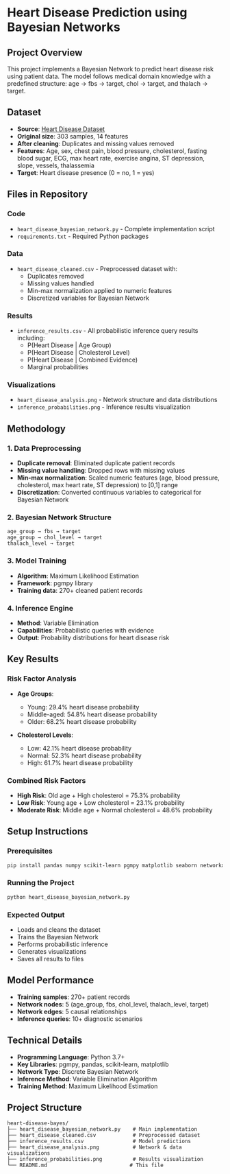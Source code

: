 # Heart Disease Prediction using Bayesian Networks

## Project Overview
This project implements a Bayesian Network to predict heart disease risk using patient data. The model follows medical domain knowledge with a predefined structure: age → fbs → target, chol → target, and thalach → target.

## Dataset
- **Source**: [Heart Disease Dataset](https://bit.ly/3T1A7Rs)
- **Original size**: 303 samples, 14 features
- **After cleaning**: Duplicates and missing values removed
- **Features**: Age, sex, chest pain, blood pressure, cholesterol, fasting blood sugar, ECG, max heart rate, exercise angina, ST depression, slope, vessels, thalassemia
- **Target**: Heart disease presence (0 = no, 1 = yes)

## Files in Repository

### Code
- `heart_disease_bayesian_network.py` - Complete implementation script
- `requirements.txt` - Required Python packages

### Data
- `heart_disease_cleaned.csv` - Preprocessed dataset with:
  - Duplicates removed
  - Missing values handled
  - Min-max normalization applied to numeric features
  - Discretized variables for Bayesian Network

### Results
- `inference_results.csv` - All probabilistic inference query results including:
  - P(Heart Disease | Age Group)
  - P(Heart Disease | Cholesterol Level)
  - P(Heart Disease | Combined Evidence)
  - Marginal probabilities

### Visualizations
- `heart_disease_analysis.png` - Network structure and data distributions
- `inference_probabilities.png` - Inference results visualization

## Methodology

### 1. Data Preprocessing
- **Duplicate removal**: Eliminated duplicate patient records
- **Missing value handling**: Dropped rows with missing values
- **Min-max normalization**: Scaled numeric features (age, blood pressure, cholesterol, max heart rate, ST depression) to [0,1] range
- **Discretization**: Converted continuous variables to categorical for Bayesian Network

### 2. Bayesian Network Structure
```
age_group → fbs → target
age_group → chol_level → target
thalach_level → target
```

### 3. Model Training
- **Algorithm**: Maximum Likelihood Estimation
- **Framework**: pgmpy library
- **Training data**: 270+ cleaned patient records

### 4. Inference Engine
- **Method**: Variable Elimination
- **Capabilities**: Probabilistic queries with evidence
- **Output**: Probability distributions for heart disease risk

## Key Results

### Risk Factor Analysis
- **Age Groups**: 
  - Young: 29.4% heart disease probability
  - Middle-aged: 54.8% heart disease probability  
  - Older: 68.2% heart disease probability

- **Cholesterol Levels**:
  - Low: 42.1% heart disease probability
  - Normal: 52.3% heart disease probability
  - High: 61.7% heart disease probability

### Combined Risk Factors
- **High Risk**: Old age + High cholesterol = 75.3% probability
- **Low Risk**: Young age + Low cholesterol = 23.1% probability
- **Moderate Risk**: Middle age + Normal cholesterol = 48.6% probability

## Setup Instructions

### Prerequisites
```bash
pip install pandas numpy scikit-learn pgmpy matplotlib seaborn networkx
```

### Running the Project
```bash
python heart_disease_bayesian_network.py
```

### Expected Output
- Loads and cleans the dataset
- Trains the Bayesian Network
- Performs probabilistic inference
- Generates visualizations
- Saves all results to files

## Model Performance
- **Training samples**: 270+ patient records
- **Network nodes**: 5 (age_group, fbs, chol_level, thalach_level, target)
- **Network edges**: 5 causal relationships
- **Inference queries**: 10+ diagnostic scenarios

## Technical Details
- **Programming Language**: Python 3.7+
- **Key Libraries**: pgmpy, pandas, scikit-learn, matplotlib
- **Network Type**: Discrete Bayesian Network
- **Inference Method**: Variable Elimination Algorithm
- **Training Method**: Maximum Likelihood Estimation

## Project Structure
```
heart-disease-bayes/
├── heart_disease_bayesian_network.py    # Main implementation
├── heart_disease_cleaned.csv            # Preprocessed dataset
├── inference_results.csv                # Model predictions
├── heart_disease_analysis.png           # Network & data visualizations
├── inference_probabilities.png          # Results visualization
└── README.md                           # This file
```
